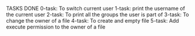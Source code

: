 TASKS DONE
0-task: To switch current user
1-task: print the username of the current user
2-task: To print all the groups the user is part of
3-task: To change the owner of a file
4-task: To create and empty file
5-task: Add execute permission to the owner of a file
